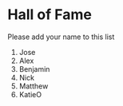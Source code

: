 # Hall of Fame
Please add your name to this list

1. Jose
2. Alex
3. Benjamin
4. Nick
5. Matthew
6. KatieO
